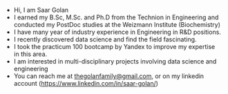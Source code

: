 - Hi, I am Saar Golan
- I earned my B.Sc, M.Sc. and Ph.D from the Technion in Engineering and conducted my PostDoc studies at the Weizmann Institute (Biochemistry)
- I have many year of industry experience in Engineering in R&D positions.
- I recently discovered data science and find the field fascinating.
- I took the practicum 100 bootcamp by Yandex to improve my expertise in this area.
- I am interested in multi-disciplinary projects involving data science and engineering
- You can reach me at thegolanfamily@gmail.com, or on my linkedin account (https://www.linkedin.com/in/saar-golan/)
